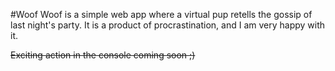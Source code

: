 #Woof
Woof is a simple web app where a virtual pup retells the gossip of last night's party.  It is a product of procrastination, and I am very happy with it.

~~Exciting action in the console coming soon ;)~~

